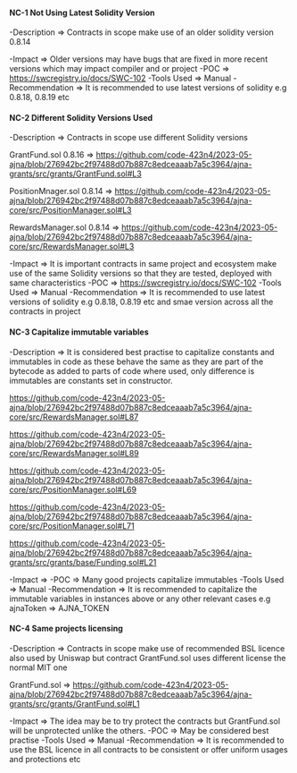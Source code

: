#### NC-1 Not Using Latest Solidity Version

-Description => Contracts in scope make use of an older solidity version 0.8.14

-Impact => Older versions may have bugs that are fixed in more recent versions which may impact compiler and or project
-POC => https://swcregistry.io/docs/SWC-102
-Tools Used => Manual
-Recommendation => It is recommended to use latest versions of solidity e.g 0.8.18, 0.8.19 etc

#### NC-2 Different Solidity Versions Used 

-Description => Contracts in scope use different Solidity versions 

GrantFund.sol 0.8.16 => https://github.com/code-423n4/2023-05-ajna/blob/276942bc2f97488d07b887c8edceaaab7a5c3964/ajna-grants/src/grants/GrantFund.sol#L3 

PositionMnager.sol 0.8.14 => https://github.com/code-423n4/2023-05-ajna/blob/276942bc2f97488d07b887c8edceaaab7a5c3964/ajna-core/src/PositionManager.sol#L3 

RewardsManager.sol 0.8.14 => https://github.com/code-423n4/2023-05-ajna/blob/276942bc2f97488d07b887c8edceaaab7a5c3964/ajna-core/src/RewardsManager.sol#L3 

-Impact => It is important contracts in same project and ecosystem make use of the same Solidity versions so that they are tested, deployed with same characteristics 
-POC => https://swcregistry.io/docs/SWC-102
-Tools Used => Manual
-Recommendation => It is recommended to use latest versions of solidity e.g 0.8.18, 0.8.19 etc and smae version across all the contracts in project

#### NC-3 Capitalize immutable variables  

-Description => It is considered best practise to capitalize constants and immutables in code as these behave the same as they are part of the bytecode as added to parts of code where used, only difference is immutables are constants set in constructor. 

https://github.com/code-423n4/2023-05-ajna/blob/276942bc2f97488d07b887c8edceaaab7a5c3964/ajna-core/src/RewardsManager.sol#L87

https://github.com/code-423n4/2023-05-ajna/blob/276942bc2f97488d07b887c8edceaaab7a5c3964/ajna-core/src/RewardsManager.sol#L89

https://github.com/code-423n4/2023-05-ajna/blob/276942bc2f97488d07b887c8edceaaab7a5c3964/ajna-core/src/PositionManager.sol#L69

https://github.com/code-423n4/2023-05-ajna/blob/276942bc2f97488d07b887c8edceaaab7a5c3964/ajna-core/src/PositionManager.sol#L71

https://github.com/code-423n4/2023-05-ajna/blob/276942bc2f97488d07b887c8edceaaab7a5c3964/ajna-grants/src/grants/base/Funding.sol#L21

-Impact => 
-POC => Many good projects capitalize immutables
-Tools Used => Manual
-Recommendation => It is recommended to capitalize the immutable variables in instances above or any other relevant cases e.g ajnaToken => AJNA_TOKEN

#### NC-4 Same projects licensing

-Description => Contracts in scope make use of recommended BSL licence also used by Uniswap but contract GrantFund.sol uses different license the normal MIT one

GrantFund.sol =>  https://github.com/code-423n4/2023-05-ajna/blob/276942bc2f97488d07b887c8edceaaab7a5c3964/ajna-grants/src/grants/GrantFund.sol#L1

-Impact => The idea may be to try protect the contracts but GrantFund.sol will be unprotected unlike the others. 
-POC => May be considered best practise 
-Tools Used => Manual
-Recommendation => It is recommended to use  the BSL licence in all contracts to be consistent or offer uniform usages and protections etc



